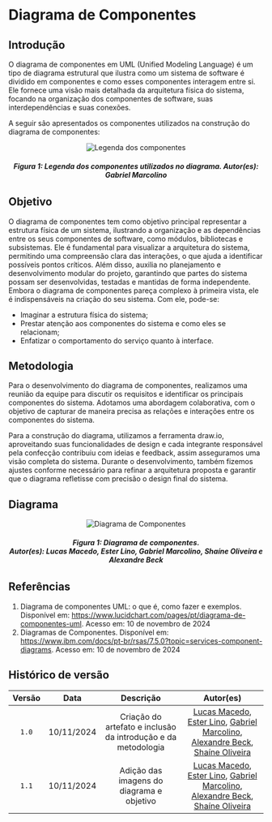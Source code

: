 # Diagrama de Componentes

## Introdução

O diagrama de componentes em UML (Unified Modeling Language) é um tipo de diagrama estrutural que ilustra como um sistema de software é dividido em componentes e como esses componentes interagem entre si. Ele fornece uma visão mais detalhada da arquitetura física do sistema, focando na organização dos componentes de software, suas interdependências e suas conexões.

A seguir são apresentados os componentes utilizados na construção do diagrama de componentes:

<div style="text-align: center;">
    <img src="https://raw.githubusercontent.com/UnBArqDsw2024-2/2024.2_G8_Aluguel_Entrega_02/refs/heads/main/docs/images/legenda-figuras.png" alt="Legenda dos componentes">
</div>
<figcaption align='center'>
    <h6><b>Figura 1: Legenda dos componentes utilizados no diagrama. Autor(es): Gabriel Marcolino</h6></b>
</figcaption>

## Objetivo

O diagrama de componentes tem como objetivo principal representar a estrutura física de um sistema, ilustrando a organização e as dependências entre os seus componentes de software, como módulos, bibliotecas e subsistemas. Ele é fundamental para visualizar a arquitetura do sistema, permitindo uma compreensão clara das interações, o que ajuda a identificar possíveis pontos críticos. Além disso, auxilia no planejamento e desenvolvimento modular do projeto, garantindo que partes do sistema possam ser desenvolvidas, testadas e mantidas de forma independente.
Embora o diagrama de componentes pareça complexo à primeira vista, ele é indispensáveis na criação do seu sistema. Com ele, pode-se:
- Imaginar a estrutura física do sistema;
- Prestar atenção aos componentes do sistema e como eles se relacionam;
- Enfatizar o comportamento do serviço quanto à interface.

## Metodologia

Para o desenvolvimento do diagrama de componentes, realizamos uma reunião da equipe para discutir os requisitos e identificar os principais componentes do sistema. Adotamos uma abordagem colaborativa, com o objetivo de capturar de maneira precisa as relações e interações entre os componentes do sistema.

Para a construção do diagrama, utilizamos a ferramenta draw.io, aproveitando suas funcionalidades de design e cada integrante responsável pela confecção contribuiu com ideias e feedback, assim asseguramos uma visão completa do sistema. Durante o desenvolvimento, também fizemos ajustes conforme necessário para refinar a arquitetura proposta e garantir que o diagrama refletisse com precisão o design final do sistema.

## Diagrama

<div style="text-align: center;">
    <img src="https://raw.githubusercontent.com/UnBArqDsw2024-2/2024.2_G8_Aluguel_Entrega_02/refs/heads/main/docs/images/diagrama-componentes.png" alt="Diagrama de Componentes">
</div>
<figcaption align='center'>
    <h6><b>Figura 1: Diagrama de componentes. <br> Autor(es): Lucas Macedo, Ester Lino, Gabriel Marcolino, Shaíne Oliveira e Alexandre Beck</h6></b>
</figcaption>

## Referências

1. Diagrama de componentes UML: o que é, como fazer e exemplos. Disponível em: <https://www.lucidchart.com/pages/pt/diagrama-de-componentes-uml>. Acesso em: 10 de novembro de 2024
2. Diagramas de Componentes. Disponível em: <https://www.ibm.com/docs/pt-br/rsas/7.5.0?topic=services-component-diagrams>. Acesso em: 10 de novembro de 2024

## Histórico de versão

| Versão |    Data    |           Descrição           |     Autor(es)  |
| :----: | :--------: | :---------------------------: | :------------: |
| `1.0`  | 10/11/2024 | Criação do artefato e inclusão da introdução e da metodologia | [Lucas Macedo](https://github.com/Luckx98), [Ester Lino](https://github.com/esteerlino), [Gabriel Marcolino](https://github.com/GabrielMR360), [Alexandre Beck](https://github.com/zzzBECK), [Shaíne Oliveira](https://github.com/ShaineOliveira) |
| `1.1`  | 10/11/2024 | Adição das imagens do diagrama e objetivo| [Lucas Macedo](https://github.com/Luckx98), [Ester Lino](https://github.com/esteerlino), [Gabriel Marcolino](https://github.com/GabrielMR360), [Alexandre Beck](https://github.com/zzzBECK), [Shaíne Oliveira](https://github.com/ShaineOliveira) |
